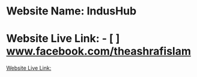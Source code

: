 # Website Name: **IndusHub**
# Website Live Link: - [ ] www.facebook.com/theashrafislam
[Website Live Link:](www.facebook.com/theashrafislam)